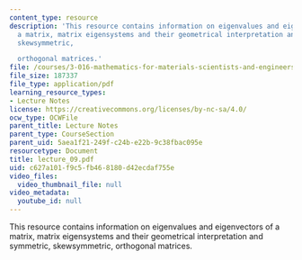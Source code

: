 ```yaml
---
content_type: resource
description: 'This resource contains information on eigenvalues and eigenvectors of
  a matrix, matrix eigensystems and their geometrical interpretation and symmetric,
  skewsymmetric,

  orthogonal matrices.'
file: /courses/3-016-mathematics-for-materials-scientists-and-engineers-fall-2005/c627a101f9c5fb468180d42ecdaf755e_lecture_09.pdf
file_size: 187337
file_type: application/pdf
learning_resource_types:
- Lecture Notes
license: https://creativecommons.org/licenses/by-nc-sa/4.0/
ocw_type: OCWFile
parent_title: Lecture Notes
parent_type: CourseSection
parent_uid: 5aea1f21-249f-c24b-e22b-9c38fbac095e
resourcetype: Document
title: lecture_09.pdf
uid: c627a101-f9c5-fb46-8180-d42ecdaf755e
video_files:
  video_thumbnail_file: null
video_metadata:
  youtube_id: null
---
```

This resource contains information on eigenvalues and eigenvectors of a matrix, matrix eigensystems and their geometrical interpretation and symmetric, skewsymmetric,
orthogonal matrices.
